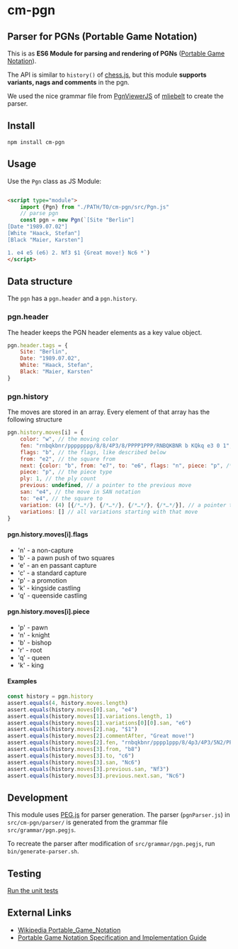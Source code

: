 # cm-pgn

## Parser for PGNs (Portable Game Notation)

This is as **ES6 Module for parsing and rendering of PGNs** ([Portable Game Notation](https://de.wikipedia.org/wiki/Portable_Game_Notation)).

The API is similar to `history()` of [chess.js](https://github.com/jhlywa/chess.js), but this module **supports variants, nags and comments** in the pgn.

We used the nice grammar file from [PgnViewerJS](https://github.com/mliebelt/PgnViewerJS) of [mliebelt](https://github.com/mliebelt) to create the parser.

## Install

`npm install cm-pgn`

## Usage

Use the `Pgn` class as JS Module:

```html

<script type="module">
    import {Pgn} from "./PATH/TO/cm-pgn/src/Pgn.js"
    // parse pgn
    const pgn = new Pgn(`[Site "Berlin"]
[Date "1989.07.02"]
[White "Haack, Stefan"]
[Black "Maier, Karsten"]

1. e4 e5 (e6) 2. Nf3 $1 {Great move!} Nc6 *`)
</script>
```

## Data structure

The `pgn` has a `pgn.header` and a `pgn.history`. 

### pgn.header

The header keeps the PGN header elements as a key value object.

```js
pgn.header.tags = {
    Site: "Berlin",
    Date: "1989.07.02",
    White: "Haack, Stefan",
    Black: "Maier, Karsten"
}
```

### pgn.history

The moves are stored in an array. Every element of that array has the following structure

```js
pgn.history.moves[i] = {
    color: "w", // the moving color
    fen: "rnbqkbnr/pppppppp/8/8/4P3/8/PPPP1PPP/RNBQKBNR b KQkq e3 0 1", // the fen after that move
    flags: "b", // the flags, like described below
    from: "e2", // the square from
    next: {color: "b", from: "e7", to: "e6", flags: "n", piece: "p", /*…*/}, // a pointer to the next move 
    piece: "p", // the piece type 
    ply: 1, // the ply count
    previous: undefined, // a pointer to the previous move
    san: "e4", // the move in SAN notation
    to: "e4", // the square to
    variation: (4) [{/*…*/}, {/*…*/}, {/*…*/}, {/*…*/}], // a pointer to the begin of the current variation
    variations: [] // all variations starting with that move
}
```

#### pgn.history.moves[i].flags

- 'n' - a non-capture
- 'b' - a pawn push of two squares
- 'e' - an en passant capture
- 'c' - a standard capture
- 'p' - a promotion
- 'k' - kingside castling
- 'q' - queenside castling

#### pgn.history.moves[i].piece

- 'p' - pawn
- 'n' - knight
- 'b' - bishop
- 'r' - root
- 'q' - queen
- 'k' - king

#### Examples

```js
const history = pgn.history
assert.equals(4, history.moves.length)
assert.equals(history.moves[0].san, "e4")
assert.equals(history.moves[1].variations.length, 1)
assert.equals(history.moves[1].variations[0][0].san, "e6")
assert.equals(history.moves[2].nag, "$1")
assert.equals(history.moves[2].commentAfter, "Great move!")
assert.equals(history.moves[2].fen, "rnbqkbnr/pppp1ppp/8/4p3/4P3/5N2/PPPP1PPP/RNBQKB1R b KQkq - 1 2")
assert.equals(history.moves[3].from, "b8")
assert.equals(history.moves[3].to, "c6")
assert.equals(history.moves[3].san, "Nc6")
assert.equals(history.moves[3].previous.san, "Nf3")
assert.equals(history.moves[3].previous.next.san, "Nc6")
```

## Development

This module uses [PEG.js](https://pegjs.org/) for parser generation. The parser (`pgnParser.js`)
in `src/cm-pgn/parser/` is generated from the grammar file `src/grammar/pgn.pegjs`.

To recreate the parser after modification of `src/grammar/pgn.pegjs`, run `bin/generate-parser.sh`.

## Testing

[Run the unit tests](https://shaack.com/projekte/cm-pgn/test)

## External Links

- [Wikipedia Portable_Game_Notation](https://en.wikipedia.org/wiki/Portable_Game_Notation)
- [Portable Game Notation Specification and Implementation Guide](http://www.saremba.de/chessgml/standards/pgn/pgn-complete.htm)


